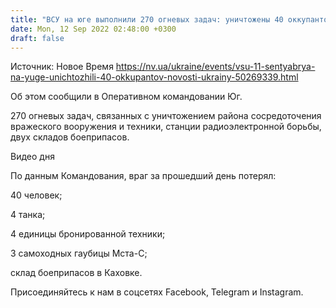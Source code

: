 ```yaml
---
title: "ВСУ на юге выполнили 270 огневых задач: уничтожены 40 оккупантов и склад с боеприпасами"
date: Mon, 12 Sep 2022 02:48:00 +0300
draft: false
---
```

Источник: Новое Время https://nv.ua/ukraine/events/vsu-11-sentyabrya-na-yuge-unichtozhili-40-okkupantov-novosti-ukrainy-50269339.html


Об этом сообщили в Оперативном командовании Юг.

270 огневых задач, связанных с уничтожением района сосредоточения вражеского вооружения и техники, станции радиоэлектронной борьбы, двух складов боеприпасов.

 Видео дня   

По данным Командования, враг за прошедший день потерял:

40 человек;

4 танка;

4 единицы бронированной техники;

3 самоходных гаубицы Мста-С;

склад боеприпасов в Каховке.

Присоединяйтесь к нам в соцсетях Facebook, Telegram и Instagram.
